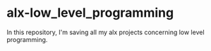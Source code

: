 # alx-low_level_programming
In this repository, I'm saving all my alx projects concerning low level programming.
